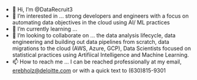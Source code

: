 - 👋 Hi, I’m @DataRecruit3
- 👀 I’m interested in ... strong developers and engineers with a focus on automating data objectives in the cloud using AI/ ML practices
- 🌱 I’m currently learning ...
- 💞️ I’m looking to collaborate on ... the data analysis lifecycle, data engineering and building out data pipelines from scratch, data migrations to the cloud (AWS, Azure, GCP), Data Scientists focused on statistical practices using Artifiical Intelligence and Machine Learning.
- 📫 How to reach me ... I can be reached professionally at my email, erebholz@deloitte.com or with a quick text to (630)815-9301

<!---
DataRecruit3/DataRecruit3 is a ✨ special ✨ repository because its `README.md` (this file) appears on your GitHub profile.
You can click the Preview link to take a look at your changes.
--->
